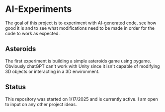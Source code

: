 # AI-Experiments
The goal of this project is to experiment with AI-generated code, see how good it is and
to see what modifications need to be made in order for the code to work as expected.

## Asteroids  
The first experiment is building a simple asteroids game using pygame. Obviously chatGPT can't work with Unity since
it isn't capable of modifying 3D objects or interacting in a 3D environment.

## Status
This repository was started on 1/17/2025 and is currently active. I am open to input on any other project ideas.

